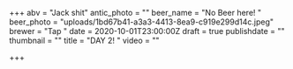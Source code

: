 +++
abv = "Jack shit"
antic_photo = ""
beer_name = "No Beer here! "
beer_photo = "uploads/1bd67b41-a3a3-4413-8ea9-c919e299d14c.jpeg"
brewer = "Tap "
date = 2020-10-01T23:00:00Z
draft = true
publishdate = ""
thumbnail = ""
title = "DAY 2! "
video = ""

+++
